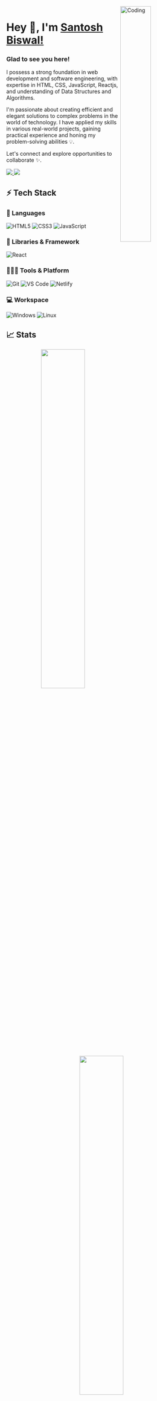 <img src="https://camo.githubusercontent.com/f1f2bc6e7ec110b34bab4ec55aa5c93ebae552ae011f5756bd7b7f783d627a6d/68747470733a2f2f63646e2e6472696262626c652e636f6d2f75736572732f313136323037372f73637265656e73686f74732f333834383931342f70726f6772616d6d65722e676966" width="40%" alt="Coding" align="right"/>
<p width="60%" align="left">
    <h1>Hey 👋, I'm <a href="https://github.com/Santosh6185/Santosh6185">Santosh Biswal!</a></h1>

### Glad to see you here! &nbsp;
<p>
I possess a strong foundation in web development and software engineering, with expertise in HTML, CSS, JavaScript, Reactjs, and understanding of Data Structures and Algorithms.

I'm passionate about creating efficient and elegant solutions to complex problems in the world of technology. I have applied my skills in various real-world projects, gaining practical experience and honing my problem-solving abilities :bulb:.

Let's connect and explore opportunities to collaborate  :sparkles:.
</p>
<p align="left">
    <a href="https://github.com/Santosh6185">
        <img src="https://img.shields.io/badge/LinkedIn-0077B5?style=for-the-badge&logo=linkedin&logoColor=white" />
    </a>
        <a href="mailto:santoshbiswal048@gmail.com">
        <img src="https://img.shields.io/badge/Gmail-D14836?style=for-the-badge&logo=gmail&logoColor=white" />
    </a>
</p>
</p>

## ⚡ Tech Stack

### 🚀 Languages
![HTML5](https://img.shields.io/badge/HTML5-E34F26?style=for-the-badge&logo=html5&logoColor=white)
![CSS3](https://img.shields.io/badge/CSS3-1572B6?style=for-the-badge&logo=css3&logoColor=white)
![JavaScript](https://img.shields.io/badge/JavaScript-323330?style=for-the-badge&logo=javascript&logoColor=F7DF1E)


### 🧩 Libraries & Framework
![React](https://img.shields.io/badge/React-20232A?style=for-the-badge&logo=react&logoColor=61DAFB)


### 🧑🏻‍💻 Tools & Platform
![Git](https://img.shields.io/badge/Git-F05032?style=for-the-badge&logo=git&logoColor=white)
![VS Code](https://img.shields.io/badge/Visual_Studio_Code-0078D4?style=for-the-badge&logo=visual%20studio%20code&logoColor=white)
![Netlify](https://img.shields.io/badge/Netlify-00C7B7?style=for-the-badge&logo=netlify&logoColor=white)

### :computer: Workspace
![Windows](https://img.shields.io/badge/Windows-0078D6?style=for-the-badge&logo=windows&logoColor=white)
![Linux](https://img.shields.io/badge/Linux-FCC624?style=for-the-badge&logo=linux&logoColor=black)
## 📈 Stats
<p align="center">
  <img width="48%" src="https://github-readme-stats.vercel.app/api?username=Santosh6185&show_icons=true&hide_border=true&theme=radical" />
  <img width="48%" src="https://github-readme-streak-stats.herokuapp.com/?user=Santosh6185&hide_border=true&theme=radical" />
</p>

## 🔝 Most used languages
  <img alt="languages" src="https://github-readme-stats.vercel.app/api/top-langs/?username=Santosh6185&layout=compact&hide_border=true&theme=radical" />

### Show some :heart: by starring some of the repositories!<img src="https://thumbs.dreamstime.com/b/web-development-coding-programming-internet-technology-business-concept-web-development-coding-programming-internet-technology-122084136.jpg" width="40%" alt="Coding" align="right"/>
<p width="60%" align="left">
    <h1>Hey 👋, I'm <a href="https://github.com/Santosh6185/Santosh6185">Santosh Biswal!</a></h1>

### Glad to see you here! &nbsp;
<p>
I possess a strong foundation in web development and software engineering, with expertise in HTML, CSS, JavaScript, ReactJs, understanding of Data Structures and Algorithms.

I'm passionate about creating efficient and elegant solutions to complex problems in the world of technology. I have applied my skills in various real-world projects, gaining practical experience and honing my problem-solving abilities :bulb:.

Let's connect and explore opportunities to collaborate  :sparkles:.
</p>
<p align="left">
    <a href="https://https://github.com/Santosh6185">
        <img src="https://img.shields.io/badge/LinkedIn-0077B5?style=for-the-badge&logo=linkedin&logoColor=white" />
    </a>
        <a href="mailto:santoshbiswal048@gmail.com">
        <img src="https://img.shields.io/badge/Gmail-D14836?style=for-the-badge&logo=gmail&logoColor=white" />
    </a>
</p>
</p>


## ⚡ Tech Stack

### 🚀 Languages
![HTML5](https://img.shields.io/badge/HTML5-E34F26?style=for-the-badge&logo=html5&logoColor=white)
![CSS3](https://img.shields.io/badge/CSS3-1572B6?style=for-the-badge&logo=css3&logoColor=white)
![JavaScript](https://img.shields.io/badge/JavaScript-323330?style=for-the-badge&logo=javascript&logoColor=F7DF1E)

### 🧩 Libraries & Framework
![React](https://img.shields.io/badge/React-20232A?style=for-the-badge&logo=react&logoColor=61DAFB)


### 🧑🏻‍💻 Tools & Platform
![Git](https://img.shields.io/badge/Git-F05032?style=for-the-badge&logo=git&logoColor=white)
![VS Code](https://img.shields.io/badge/Visual_Studio_Code-0078D4?style=for-the-badge&logo=visual%20studio%20code&logoColor=white)
![Netlify](https://img.shields.io/badge/Netlify-00C7B7?style=for-the-badge&logo=netlify&logoColor=white)

### :computer: Workspace
![Windows](https://img.shields.io/badge/Windows-0078D6?style=for-the-badge&logo=windows&logoColor=white)
![Linux](https://img.shields.io/badge/Linux-FCC624?style=for-the-badge&logo=linux&logoColor=black)
## 📈 Stats
<p align="center">
  <img width="48%" src="https://github-readme-stats.vercel.app/api?username=Santosh6185&show_icons=true&hide_border=true&theme=radical" />
  <img width="48%" src="https://github-readme-streak-stats.herokuapp.com/?user=Santosh6185&hide_border=true&theme=radical" />
</p>

## 🔝 Most used languages
  <img alt="languages" src="https://github-readme-stats.vercel.app/api/top-langs/?username=Santosh6185&layout=compact&hide_border=true&theme=radical" />

### Show some :heart: by starring some of the repositories!
